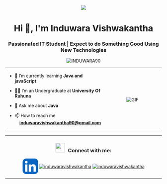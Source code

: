 <p align="center" ><img  src = "https://github.com/7oSkaaa/7oSkaaa/blob/main/Images/about_me.gif?raw=true" width = 100px></p>
<h1 align="center">Hi 👋, I'm Induwara Vishwakantha</h1>
<h3 align="center">Passionated IT Student | Expect to do Something Good Using New Technologies</h3>
<p align="center"> <img src="https://komarev.com/ghpvc/?username=INDUWARA90&label=Profile%20views&color=0e75b6&style=flat" alt="INDUWARA90" /> </p>

<table align="center">
<tr border="none">
<td width="50%" align="left">
  
- 🌱 I’m currently learning **Java and javaScript**

- 🧑‍🎓 I’m an Undergraduate at **University Of Ruhuna**

- 💬 Ask me about **Java**

- 📫 How to reach me &nbsp;&nbsp;&nbsp;&nbsp;**induwaravishwakantha90@gmail.com**
  

</td>
<td width="50%" align="center">

  <img align="center" top="500" height="300" width="400" alt="GIF" src="https://media.giphy.com/media/SWoSkN6DxTszqIKEqv/giphy.gif">
  
</td>
</tr>
</table>
<hr>
<h3 align="center"> <img src="https://media.giphy.com/media/iY8CRBdQXODJSCERIr/giphy.gif" width="30" height="30" style="margin-right: 10px;">Connect with me:</h3>
<p align="center">
<a href="https://www.linkedin.com/in/induwara-vishwakantha-714b942b8/" target="blank"><img align="center" src="https://github.com/tandpfun/skill-icons/blob/main/icons/LinkedIn.svg" alt="induwaravishwakantha" height="50" width="50" /></a>
<a href="https://web.facebook.com/induwara.vishwakantha.1" target="blank"><img align="center" src="https://raw.githubusercontent.com/rahuldkjain/github-profile-readme-generator/master/src/images/icons/Social/facebook.svg" alt="induwaravishwakantha" height="50" width="50" /></a>
<a href="https://www.instagram.com/induwara_vishwakantha/" target="blank"><img align="center" src="https://www.edigitalagency.com.au/wp-content/uploads/new-Instagram-icon-png-full-colour.png" alt="induwaravishwakantha" height="50" width="50" /></a>
</p>
<hr>
